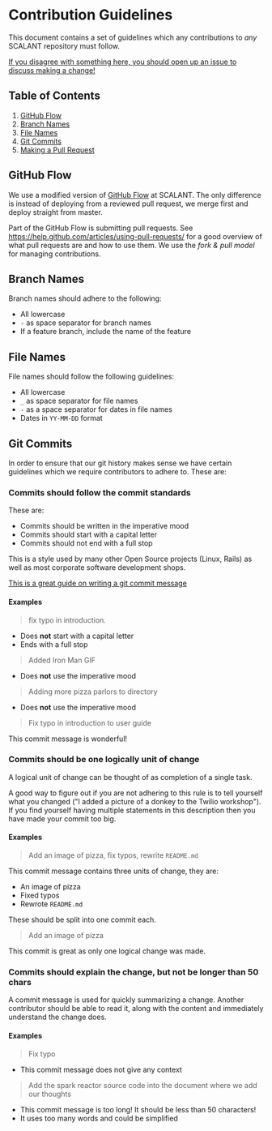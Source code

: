 # Contribution Guidelines

This document contains a set of guidelines which any contributions to _any_ SCALANT repository must follow.

[If you disagree with something here, you should open up an issue to discuss making a change!](https://github.com/ScalantCommunity/ScalantWebsite/issues)

## Table of Contents

1. [GitHub Flow](#github-flow)
2. [Branch Names](#branch-names)
3. [File Names](#file-names)
4. [Git Commits](#git-commits)
5. [Making a Pull Request](#making-a-pull-request)

## GitHub Flow

We use a modified version of [GitHub Flow](https://guides.github.com/introduction/flow/) at SCALANT. The only difference is instead of deploying from a reviewed pull request, we merge first and deploy straight from master.

Part of the GitHub Flow is submitting pull requests. See https://help.github.com/articles/using-pull-requests/ for a good overview of what pull requests are and how to use them. We use the _fork & pull model_ for managing contributions.

## Branch Names

Branch names should adhere to the following:

- All lowercase
- `-` as space separator for branch names
- If a feature branch, include the name of the feature

## File Names

File names should follow the following guidelines:

- All lowercase
- `_` as space separator for file names
- `-` as a space separator for dates in file names
- Dates in `YY-MM-DD` format

## Git Commits

In order to ensure that our git history makes sense we have certain guidelines which we require contributors to adhere to. These are:

### Commits should follow the commit standards

These are:

- Commits should be written in the imperative mood
- Commits should start with a capital letter
- Commits should not end with a full stop

This is a style used by many other Open Source projects (Linux, Rails) as well as most corporate software development shops.

[This is a great guide on writing a git commit message](http://chris.beams.io/posts/git-commit/)

#### Examples

> fix typo in introduction.

- Does **not** start with a capital letter
- Ends with a full stop

> Added Iron Man GIF

- Does **not** use the imperative mood

> Adding more pizza parlors to directory

- Does **not** use the imperative mood

> Fix typo in introduction to user guide

This commit message is wonderful!

### Commits should be one logically unit of change

A logical unit of change can be thought of as completion of a single task.

A good way to figure out if you are not adhering to this rule is to tell yourself what you changed ("I added a picture of a donkey to the Twilio workshop"). If you find yourself having multiple statements in this description then you have made your commit too big.

#### Examples

> Add an image of pizza, fix typos, rewrite `README.md`

This commit message contains three units of change, they are:

- An image of pizza
- Fixed typos
- Rewrote `README.md`

These should be split into one commit each.

> Add an image of pizza

This commit is great as only one logical change was made.

### Commits should explain the change, but not be longer than 50 chars

A commit message is used for quickly summarizing a change. Another contributor should be able to read it, along with the content and immediately understand the change does.

#### Examples

> Fix typo

- This commit message does not give any context

> Add the spark reactor source code into the document where we add our thoughts

- This commit message is too long! It should be less than 50 characters!
- It uses too many words and could be simplified


